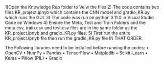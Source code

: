 1)Open the Knowledge Rep folder to Veiw the files
2) The code contains two files KR_project.ipnyb which contains the CNN model and gradio_KR.py which runs the GUI. 
3) The code was run on python 3.11.0 in Visual Studio Code on Windows
4) Ensure the Meta, Test and Train Folders and the meta.csv, train.csv and test.csv files are in the same folder as the KR_project.ipnyb and gradio_KR.py     files.
5) First run the entire KR_project.ipnyb file then run the gradio_KR.py file IN THAT ORDER.


The Following libraries need to be installed before running the codes:
• OpenCV
• NumPy 
• Pandas 
• TensorFlow
• Matplotlib
• Scikit-Learn
• Keras
• Pillow (PIL)
• Gradio

